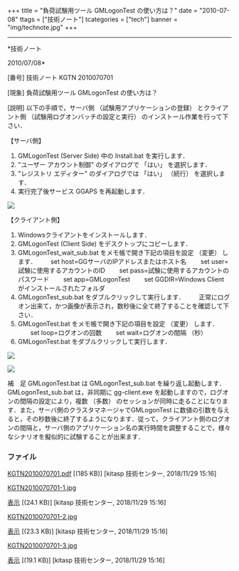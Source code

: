 ﻿+++
title = "負荷試験用ツール GMLogonTest の使い方は？"
date = "2010-07-08"
ttags = ["技術ノート"]
tcategories = ["tech"]
banner = "img/technote.jpg"
+++

-----------------------------------------------------------------------------------------------------------------------------

*技術ノート

2010/07/08*


[番号]
技術ノート KGTN 2010070701

[現象]
負荷試験用ツール GMLogonTest の使い方は？

[説明]
以下の手順で，サーバ側 （試験用アプリケーションの登録） とクライアント側
（試験用ログオンバッチの設定と実行） のインストール作業を行って下さい．

【サーバ側】
1) GMLogonTest (Server Side) 中の Install.bat を実行します．
2) "ユーザー アカウント制御" のダイアログで 「はい」 を選択します．
3) "レジストリ エディター" のダイアログでは 「はい」 （続行）
を選択します．
4) 実行完了後サービス GGAPS を再起動します．

![](http://techreport.kitasp.net/attachments/download/4182/KGTN2010070701-1.jpg)

【クライアント側】
1) Windowsクライアントをインストールします．
2) GMLogonTest (Client Side) をデスクトップにコピーします．
3) GMLogonTest_wait_sub.bat をメモ帳で開き下記の項目を設定 （変更）
します．
　　set host=GGサーバのIPアドレスまたはホスト名
　　set user=試験に使用するアカウントのID
　　set pass=試験に使用するアカウントのパスワード
　　set app=GMLogonTest
　　set GGDIR=Windows Client がインストールされたフォルダ
4) GMLogonTest_sub.bat をダブルクリックして実行します．
　　正常にログオン出来て，かつ画像が表示され，数秒後に全て終了することを確認して下さい．
5) GMLogonTest.bat をメモ帳で開き下記の項目を設定 （変更） します．
　　set loop=ログオンの回数
　　set wait=ログオンの間隔 （秒）
6) GMLogonTest.bat をダブルクリックして実行します．

![](http://techreport.kitasp.net/attachments/download/4183/KGTN2010070701-2.jpg)

![](http://techreport.kitasp.net/attachments/download/4184/KGTN2010070701-3.jpg)

補　足
GMLogonTest.bat は GMLogonTest_sub.bat を繰り返し起動します．
GMLogonTest_sub.bat は，非同期に gg-client.exe
を起動しますので，ログオンの間隔の設定により，複数 （多数）
のセッションが同時に走ることになります．また，サーバ側のクラスタマネージャでGMLogonTest
に数値の引数を与えると，その秒数後に終了するようになります．従って，クライアント側のログオンの間隔と，サーバ側のアプリケーション名の実行時間を調整することで，様々なシナリオを擬似的に試験することが出来ます．


### ファイル

 
 


[KGTN2010070701.pdf](http://techreport.kitasp.net/attachments/download/4181/KGTN2010070701.pdf)
 [(185 KB)] [kitasp 技術センター, 2018/11/29
15:16]

[KGTN2010070701-1.jpg](http://techreport.kitasp.net/attachments/download/4182/KGTN2010070701-1.jpg)

[表示](http://techreport.kitasp.net/attachments/4182/KGTN2010070701-1.jpg "表示")
 [(24.1 KB)] [kitasp 技術センター, 2018/11/29
15:16]

[KGTN2010070701-2.jpg](http://techreport.kitasp.net/attachments/download/4183/KGTN2010070701-2.jpg)

[表示](http://techreport.kitasp.net/attachments/4183/KGTN2010070701-2.jpg "表示")
 [(23.3 KB)] [kitasp 技術センター, 2018/11/29
15:16]

[KGTN2010070701-3.jpg](http://techreport.kitasp.net/attachments/download/4184/KGTN2010070701-3.jpg)

[表示](http://techreport.kitasp.net/attachments/4184/KGTN2010070701-3.jpg "表示")
 [(19.1 KB)] [kitasp 技術センター, 2018/11/29
15:16]


 


 


